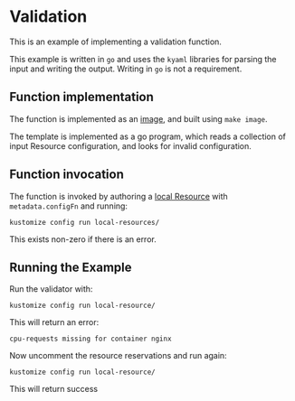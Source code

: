 # Validation

This is an example of implementing a validation function.

This example is written in `go` and uses the `kyaml` libraries for parsing the
input and writing the output.  Writing in `go` is not a requirement.

## Function implementation

The function is implemented as an [image](image), and built using `make image`.
    
The template is implemented as a go program, which reads a collection of input
Resource configuration, and looks for invalid configuration.

## Function invocation

The function is invoked by authoring a [local Resource](local-resource)
with `metadata.configFn` and running:

    kustomize config run local-resources/
    
This exists non-zero if there is an error.

## Running the Example

Run the validator with:

    kustomize config run local-resource/
    
This will return an error:

    cpu-requests missing for container nginx

Now uncomment the resource reservations and run again:

    kustomize config run local-resource/
    
This will return success